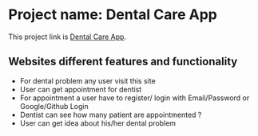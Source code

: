 # Project name: Dental Care App

This project link is [Dental Care App](https://dental-care-app.netlify.app/).

## Websites different features and functionality
* For dental problem any user visit this site
* User can get appointment for dentist
* For appointment a user have to register/ login with  Email/Password  or Google/Github Login
* Dentist can see how many patient are appointmented ?
* User can get idea about his/her dental problem